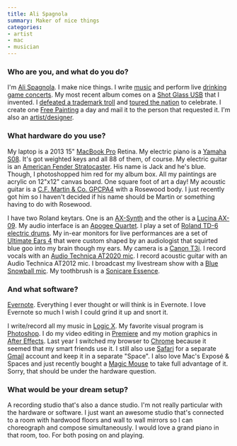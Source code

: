 ```yaml
---
title: Ali Spagnola
summary: Maker of nice things
categories:
- artist
- mac
- musician
---
```


### Who are you, and what do you do?

I'm [Ali Spagnola](http://www.alispagnola.com/ "Ali's website"). I make nice things. I write [music](http://www.alispagnola.com/music/ "Ali's music.") and perform live [drinking game concerts](http://www.powerhouralbum.com/ "Ali's drinking game."). My most recent album comes on a [Shot Glass USB](http://www.alispagnola.com/powerhour/store/shot-glass-usb/ "Ali's shot glass USB drive containing her album.") that I invented. I [defeated a trademark troll](http://www.indiegogo.com/projects/ali-s-power-hour-freedom-victory-tour "Ali's Indiegogo campaign.") and [toured the nation](https://www.youtube.com/watch?v=05EfRP2n3oI "A video of Ali on tour.") to celebrate. I create one [Free Painting](http://www.alispagnola.com/Free/ "Ali's free paintings service.") a day and mail it to the person that requested it. I'm also an [artist/designer](http://www.portfolio.alispagnola.com/ "Ali's portfolio.").

### What hardware do you use?

My laptop is a 2013 15" [MacBook Pro][macbook-pro] Retina. My electric piano is a [Yamaha S08][s08]. It's got weighted keys and all 88 of them, of course. My electric guitar is an [American Fender Stratocaster][stratocaster]. His name is Jack and he's blue. Though, I photoshopped him red for my album box. All my paintings are acrylic on 12"x12" canvas board. One square foot of art a day! My acoustic guitar is a [C.F. Martin & Co. GPCPA4][gpcpa4] with a Rosewood body. I just recently got him so I haven't decided if his name should be Martin or something having to do with Rosewood.

I have two Roland keytars. One is an [AX-Synth][] and the other is a [Lucina AX-09][lucina-ax-09]. My audio interface is an [Apogee Quartet][quartet]. I play a set of [Roland TD-6 electric drums][td-6]. My in-ear monitors for live performances are a set of [Ultimate Ears 4][ultimate-ears-pro] that were custom shaped by an audiologist that squirted blue goo into my brain though my ears. My camera is a [Canon T3i][eos-rebel-t3i]. I record vocals with an [Audio Technica AT2020 mic][at2020]. I record acoustic guitar with an Audio Technica AT2012 mic. I broadcast my livestream show with a [Blue Snowball mic][snowball]. My toothbrush is a [Sonicare Essence][sonicare-essence].

### And what software?

[Evernote][]. Everything I ever thought or will think is in Evernote. I love Evernote so much I wish I could grind it up and snort it.

I write/record all my music in [Logic X][logic-pro]. My favorite visual program is [Photoshop][]. I do my video editing in [Premiere][] and my motion graphics in [After Effects][after-effects]. Last year I switched my browser to [Chrome][] because it seemed that my smart friends use it. I still also use [Safari][] for a separate [Gmail][] account and keep it in a separate "Space". I also love Mac's Exposé & Spaces and just recently bought a [Magic Mouse][magic-mouse] to take full advantage of it. Sorry, that should be under the hardware question. 

### What would be your dream setup?

A recording studio that's also a dance studio. I'm not really particular with the hardware or software. I just want an awesome studio that's connected to a room with hardwood floors and wall to wall mirrors so I can choreograph and compose simultaneously. I would love a grand piano in that room, too. For both posing on and playing.

[at2020]: http://www.audio-technica.com/cms/wired_mics/c75c5918ed57a8d0/index.html "A USB digital microphone."
[ax-synth]: http://www.roland.com/products/ax-synth/ "A keytar."
[eos-rebel-t3i]: https://en.wikipedia.org/wiki/Canon_EOS_600D "An 18 megapixel DSLR."
[gpcpa4]: https://www.martinguitar.com/model/item/171-gpcpa4.html "An acoustic guitar."
[lucina-ax-09]: http://www.rolandus.com/products/details/1075 "A keytar."
[macbook-pro]: https://www.apple.com/macbook-pro/ "A laptop."
[magic-mouse]: https://www.apple.com/magicmouse/ "A multi-touch mouse."
[quartet]: http://www.apogeedigital.com/products/quartet "An audio interface for the Mac and iPad."
[s08]: https://usa.yamaha.com/products/musical-instruments/keyboards/synthesizers/s08/ "An 88-key synthesizer."
[snowball]: http://bluemic.com/snowball/ "A USB microphone."
[sonicare-essence]: https://www.amazon.com/Philips-Sonicare-Essence-Power-Toothbrush/dp/B000AMRII0 "An electric toothbrush."
[stratocaster]: https://en.wikipedia.org/wiki/Fender_Stratocaster "An electric guitar."
[td-6]: http://www.roland.com/products/en/TD-6/ "An electric drum module."
[ultimate-ears-pro]: https://www.ultimateears.com/en-us/pro "Custom-made in-ear headphones."
[after-effects]: https://www.adobe.com/products/aftereffects.html "Motion graphics and video editing software."
[chrome]: https://www.google.com/intl/en/chrome/browser/ "A WebKit-based browser, where each tab runs in its own thread."
[evernote]: https://evernote.com/ "Online software for capturing notes."
[gmail]: https://mail.google.com/mail/ "Web-based email."
[logic-pro]: https://www.apple.com/logic-pro/ "A professional audio application for the Mac."
[photoshop]: https://www.adobe.com/products/photoshop.html "A bitmap image editor."
[premiere]: https://www.adobe.com/products/premiere.html "A video editing suite."
[safari]: https://www.apple.com/safari/ "A fast web browser."
